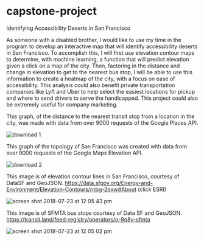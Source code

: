 # capstone-project
Identifying Accessibility Deserts in San Francisco

As someone with a disabled brother, I would like to use my time in the program to develop an interactive map that will identify accessibility deserts in San Francisco. To accomplish this, I will first use elevation contour maps to determine, with machine learning, a function that will predict elevation given a click on a map of the city. Then, factoring in the distance and change in elevation to get to the nearest bus stop, I will be able to use this information to create a heatmap of the city, with a focus on ease of accessibility. This analysis could also benefit private transportation companies like Lyft and Uber to help select the easiest locations for pickup and where to send drivers to serve the handicapped. This project could also be extremely useful for company marketing.


This graph, of the distance to the nearest transit stop from a location in the city, was made with data from over 9000 requests of the Google Places API.

![download 1](https://user-images.githubusercontent.com/29785389/43613806-c29a8456-9665-11e8-9e3a-d18786a7a041.png)


This graph  of the topology of San Francisco was created with data from over 9000 requests of the Google Maps Elevation API.

![download 2](https://user-images.githubusercontent.com/29785389/43613749-856cf564-9665-11e8-80a1-249ac12e211c.png)



This image is of elevation contour lines in San Francisco, courtesy of DataSF and GeoJSON.
https://data.sfgov.org/Energy-and-Environment/Elevation-Contours/rnbg-2qxw#About (click ESRI)

![screen shot 2018-07-23 at 12 05 43 pm](https://user-images.githubusercontent.com/29785389/43097770-ee72bfa4-8e71-11e8-9deb-bf77d46fe40b.png)


This image is of SFMTA bus stops courtesy of Data SF and GeoJSON.
https://transit.land/feed-registry/operators/o-9q8y-sfmta

![screen shot 2018-07-23 at 12 05 02 pm](https://user-images.githubusercontent.com/29785389/43097606-6c48fa3e-8e71-11e8-955d-d72b7bb5bf69.png)





